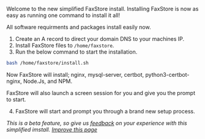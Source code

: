 Welcome to the new simplified FaxStore install. Installing FaxStore is now as easy as running one command to install it all!

All software requirments and packages install easily now.

1. Create an A record to direct your domain DNS to your machines IP.
2. Install FaxStore files to `/home/faxstore`.
3. Run the below command to start the installation.

```sh
bash /home/faxstore/install.sh
```

Now FaxStore will install; nginx, mysql-server, certbot, python3-certbot-nginx, Node.Js, and NPM.

FaxStore will also launch a screen session for you and give you the prompt to start.

4. FaxStore will start and prompt you through a brand new setup process.

*This is a beta feature, so give us [feedback](https://bugs.faxes.zone/projects/faxstore/add?t=feedback) on your experience with this simplified imstall.*
*[Improve this page](https://github.com/FAXES/Documentation/tree/main/FaxStore)*
